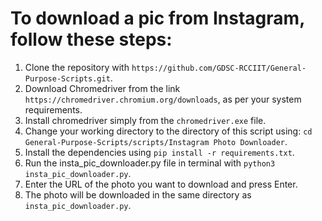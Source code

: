 # To download a pic from Instagram, follow these steps:

1. Clone the repository with `https://github.com/GDSC-RCCIIT/General-Purpose-Scripts.git`.
2. Download Chromedriver from the link `https://chromedriver.chromium.org/downloads`, as per your system requirements.
3. Install chromedriver simply from the `chromedriver.exe` file.
4. Change your working directory to the directory of this script using: `cd General-Purpose-Scripts/scripts/Instagram Photo Downloader`.
5. Install the dependencies using `pip install -r requirements.txt`.
6. Run the insta_pic_downloader.py file in terminal with `python3 insta_pic_downloader.py`.
7. Enter the URL of the photo you want to download and press Enter.
8. The photo will be downloaded in the same directory as `insta_pic_downloader.py`.
